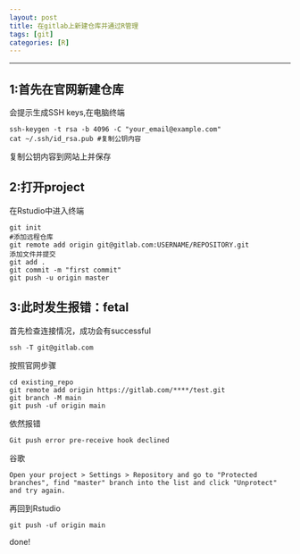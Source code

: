 ```yaml
---
layout: post
title: 在gitlab上新建仓库并通过R管理
tags: [git]
categories: [R]
---
```

------------------------------------------------------------------------
## 1:首先在官网新建仓库 
会提示生成SSH keys,在电脑终端
```
ssh-keygen -t rsa -b 4096 -C "your_email@example.com"
cat ~/.ssh/id_rsa.pub #复制公钥内容
```
复制公钥内容到网站上并保存
## 2:打开project 
在Rstudio中进入终端
```
git init
#添加远程仓库
git remote add origin git@gitlab.com:USERNAME/REPOSITORY.git
添加文件并提交
git add .
git commit -m "first commit"
git push -u origin master
```
## 3:此时发生报错：fetal
首先检查连接情况，成功会有successful
```
ssh -T git@gitlab.com
```
按照官网步骤
```
cd existing_repo
git remote add origin https://gitlab.com/****/test.git
git branch -M main
git push -uf origin main

```
依然报错
```
Git push error pre-receive hook declined
```
谷歌
```
Open your project > Settings > Repository and go to "Protected branches", find "master" branch into the list and click "Unprotect" and try again.
```
再回到Rstudio
```
git push -uf origin main
```
done!
